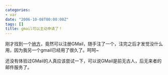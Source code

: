 ```yaml
---
categories:
- var
date: "2006-10-08T00:00:00Z"
tags: []
title: gmail可以主动申请了！
---
```


刚才找到一个[地方](http://www.68686688.com/share/gmail.aspx)，竟然可以注册GMail，随手注了一个，注完之后才发觉没什么用，因为我另一个gmail已经用了很久了。呵呵~

还没有体验过GMail的人真应该尝试一下，可以说GMail是前无古人，后无来者的邮件服务了。
